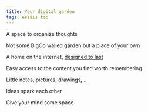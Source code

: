 ```yaml
---
title: Your digital garden
tags: essais top
---
```


A space to organize thoughts 

Not some BigCo walled garden but a place of your own

A home on the internet, [designed to last](https://jeffhuang.com/designed_to_last/)

Easy access to the content you find worth remembering 

Little notes, pictures, drawings, ..

Ideas spark each other 

Give your mind some space 


